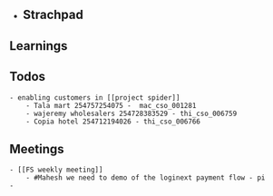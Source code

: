 - ## Strachpad
## Learnings
## Todos
	- enabling customers in [[project spider]]
		- Tala mart 254757254075 - 	mac_cso_001281
		- wajeremy wholesalers 254728383529 - thi_cso_006759
		- Copia hotel 254712194026 - thi_cso_006766
## Meetings
	- [[FS weekly meeting]]
		- #Mahesh we need to demo of the loginext payment flow - pi
	-